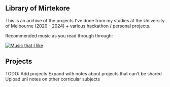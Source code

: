 ## Library of Mirtekore
This is an archive of the projects I've done from my studies at the University of Melbourne (2020 - 2024) + various hackathon / personal projects.

Recommended music as you read through through:

[![Music that I like](https://img.youtube.com/vi/YV1uwUziZqQ/0.jpg)](https://www.youtube.com/watch?v=YV1uwUziZqQ)

## Projects

TODO:
Add projects
Expand with notes about projects that can't be shared
Upload uni notes on other corricular subjects



